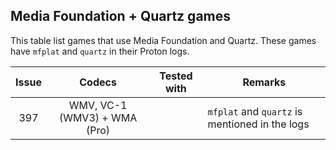 ## Media Foundation + Quartz games

This table list games that use Media Foundation and Quartz.
These games have `mfplat` and `quartz` in their Proton logs.

| Issue |            Codecs            | Tested with | Remarks                                        |
| :---: | :--------------------------: | :---------: | ---------------------------------------------- |
|  397  | WMV, VC-1 (WMV3) + WMA (Pro) |             | `mfplat` and `quartz` is mentioned in the logs |
